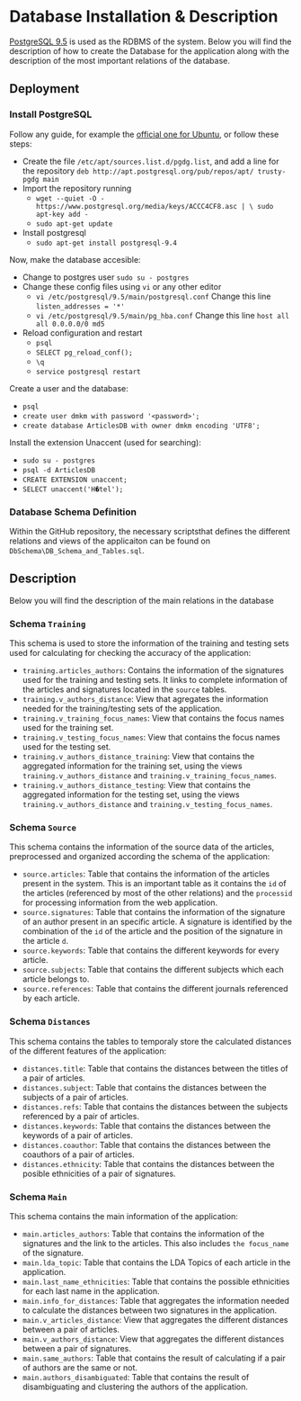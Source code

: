 # Database Installation & Description

[PostgreSQL 9.5](https://www.postgresql.org/) is used as the RDBMS of the system. Below you will find the description of how to create the Database for the application along with the description of the most important relations of the database.


## Deployment

### Install PostgreSQL

Follow any guide, for example the [official one for Ubuntu](https://www.postgresql.org/download/linux/ubuntu/), or follow these steps:

 - Create the file `/etc/apt/sources.list.d/pgdg.list`, and add a line for the repository
`deb http://apt.postgresql.org/pub/repos/apt/ trusty-pgdg main`
 - Import the repository running
     - `wget --quiet -O - https://www.postgresql.org/media/keys/ACCC4CF8.asc | \
      sudo apt-key add -`
     - `sudo apt-get update`
 - Install postgresql
     - `sudo apt-get install postgresql-9.4`

Now, make the database accesible:

 - Change to postgres user
    `sudo su - postgres`
 - Change these config files using `vi` or any other editor
     - `vi /etc/postgresql/9.5/main/postgresql.conf`
        Change this line `listen_addresses = '*'`
     - `vi /etc/postgresql/9.5/main/pg_hba.conf`
        Change this line `host all all 0.0.0.0/0 md5`
 - Reload configuration and restart
     - `psql`
     - `SELECT pg_reload_conf();`
     - `\q`
     - `service postgresql restart`

Create a user and the database:

 - `psql`
 - `create user dmkm with password '<password>';`
 - `create database ArticlesDB with owner dmkm encoding 'UTF8';`

Install the extension Unaccent (used for searching):

 - `sudo su - postgres`
 - `psql -d ArticlesDB`
 - `CREATE EXTENSION unaccent;`
 - `SELECT unaccent('H�tel');`


### Database Schema Definition

Within the GitHub repository, the necessary scriptsthat defines the different relations and views of the applicaiton can be found on `DbSchema\DB_Schema_and_Tables.sql`. 


## Description

Below you will find the description of the main relations in the database

### Schema `Training`
This schema is used to store the information of the training and testing sets used for calculating for checking the accuracy of the application:

 - `training.articles_authors`: Contains the information of the signatures used for the training and testing sets. It links to complete information of the articles and signatures located in the `source` tables.
 - `training.v_authors_distance`: View that agregates the information needed for the training/testing sets of the application.
 - `training.v_training_focus_names`: View that contains the focus names used for the training set.
 - `training.v_testing_focus_names`: View that contains the focus names used for the testing set.
 - `training.v_authors_distance_training`: View that contains the aggregated information for the training set, using the views `training.v_authors_distance` and `training.v_training_focus_names`.
 - `training.v_authors_distance_testing`: View that contains the aggregated information for the testing set, using the views `training.v_authors_distance` and `training.v_testing_focus_names`.

### Schema `Source`
This schema contains the information of the source data of the articles, preprocessed and organized according the schema of the application:

 - `source.articles`: Table that contains the information of the articles present in the system. This is an important table as it contains the `id` of the articles (referenced by most of the other relations) and the `processid` for processing information from the web application.
 - `source.signatures`: Table that contains the information of the signature of an author present in an specific article. A signature is identified by the combination of the `id` of the article and the position of the signature in the article `d`.
 - `source.keywords`: Table that contains the different keywords for every article. 
 - `source.subjects`: Table that contains the different subjects which each article belongs to.
 - `source.references`: Table that contains the different journals referenced by each article.

### Schema  `Distances`
This schema contains the tables to temporaly store the calculated distances of the different features of the application:

 - `distances.title`: Table that contains the distances between the titles of a pair of articles.
 - `distances.subject`: Table that contains the distances between the subjects of a pair of articles.
 - `distances.refs`: Table that contains the distances between the subjects referenced by a pair of articles.
 - `distances.keywords`: Table that contains the distances between the keywords of a pair of articles.
 - `distances.coauthor`: Table that contains the distances between the coauthors of a pair of articles.
 - `distances.ethnicity`: Table that contains the distances between the posible ethnicities of a pair of signatures.

### Schema `Main`
This schema contains the main information of the application:

 - `main.articles_authors`:  Table that contains the information of the signatures and the link to the articles. This also includes `the focus_name` of the signature.
 - `main.lda_topic`: Table that contains the LDA Topics of each article in the application.
 - `main.last_name_ethnicities`: Table that contains the possible ethnicities for each last name in the application.
 - `main.info_for_distances`: Table that aggregates the information needed to calculate the distances between two signatures in the application.
 - `main.v_articles_distance`: View that aggregates the different distances between a pair of articles.
 - `main.v_authors_distance`: View that aggregates the different distances between a pair of signatures.
 - `main.same_authors`: Table that contains the result of calculating if a pair of authors are the same or not.
 - `main.authors_disambiguated`: Table that contains the result of disambiguating and clustering the authors of the application.
